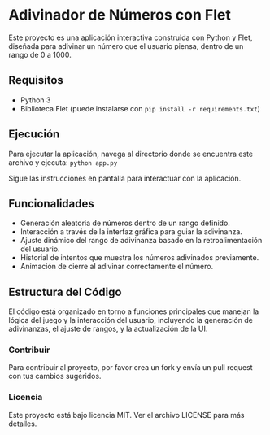 # Adivinador de Números con Flet

Este proyecto es una aplicación interactiva construida con Python y Flet, diseñada para adivinar un número que el usuario piensa, dentro de un rango de 0 a 1000.

## Requisitos

- Python 3
- Biblioteca Flet (puede instalarse con `pip install -r requirements.txt`)

## Ejecución

Para ejecutar la aplicación, navega al directorio donde se encuentra este archivo y ejecuta: `python app.py`


Sigue las instrucciones en pantalla para interactuar con la aplicación.

## Funcionalidades

- Generación aleatoria de números dentro de un rango definido.
- Interacción a través de la interfaz gráfica para guiar la adivinanza.
- Ajuste dinámico del rango de adivinanza basado en la retroalimentación del usuario.
- Historial de intentos que muestra los números adivinados previamente.
- Animación de cierre al adivinar correctamente el número.

## Estructura del Código

El código está organizado en torno a funciones principales que manejan la lógica del juego y la interacción del usuario, incluyendo la generación de adivinanzas, el ajuste de rangos, y la actualización de la UI.

### Contribuir

Para contribuir al proyecto, por favor crea un fork y envía un pull request con tus cambios sugeridos.

### Licencia

Este proyecto está bajo licencia MIT. Ver el archivo LICENSE para más detalles.
